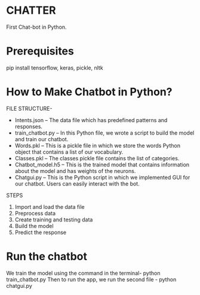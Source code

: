 # CHATTER
First Chat-bot in Python.
# Prerequisites
pip install tensorflow, keras, pickle, nltk
# How to Make Chatbot in Python?
FILE STRUCTURE-
- Intents.json – The data file which has predefined patterns and responses.
- train_chatbot.py – In this Python file, we wrote a script to build the model and train our chatbot.
- Words.pkl – This is a pickle file in which we store the words Python object that contains a list of our vocabulary.
- Classes.pkl – The classes pickle file contains the list of categories.
- Chatbot_model.h5 – This is the trained model that contains information about the model and has weights of the neurons.
- Chatgui.py – This is the Python script in which we implemented GUI for our chatbot. Users can easily interact with the bot.

STEPS
1. Import and load the data file
2. Preprocess data
3. Create training and testing data
4. Build the model
5. Predict the response

# Run the chatbot

We train the model using the command in the terminal- python train_chatbot.py
Then to run the app, we run the second file - python chatgui.py


